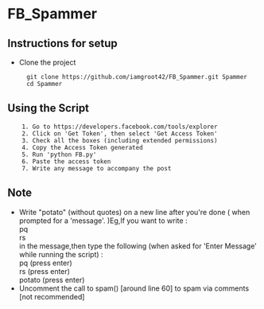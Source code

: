 # FB_Spammer

Instructions for setup
------------

- Clone the project

        git clone https://github.com/iamgroot42/FB_Spammer.git Spammer
        cd Spammer
        

Using the Script
------------

        1. Go to https://developers.facebook.com/tools/explorer
        2. Click on 'Get Token', then select 'Get Access Token'
        3. Check all the boxes (including extended permissions)
        4. Copy the Access Token generated
        5. Run 'python FB.py'
        6. Paste the access token
        7. Write any message to accompany the post

Note
------------

*  Write "potato" (without quotes) on a new line after you're done  ( when prompted for a 'message'. )Eg,If you want to write :<br />
  pq<br />
  rs<br />
  in the message,then type the following (when asked for 'Enter Message' while running the script) :<br />
  pq (press enter)<br />
  rs (press enter)<br />
  potato (press enter)<br />
* Uncomment the call to spam() [around line 60] to spam via comments [not recommended]  
